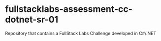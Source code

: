 # fullstacklabs-assessment-cc-dotnet-sr-01
Repository that contains a FullStack Labs Challenge developed in C#/.NET 
